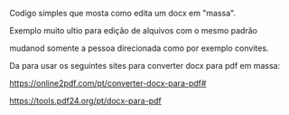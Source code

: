 Codigo simples que mosta como edita um docx em "massa".

Exemplo muito ultio para edição de alquivos com o mesmo padrão

mudanod somente a pessoa direcionada como por exemplo convites.

Da para usar os seguintes sites para converter docx para pdf em massa:

https://online2pdf.com/pt/converter-docx-para-pdf#

https://tools.pdf24.org/pt/docx-para-pdf